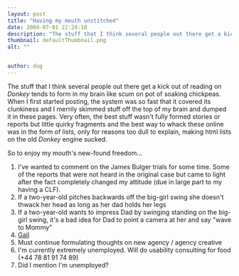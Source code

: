 ```yaml
---
layout: post
title: "Having my mouth unstitched"
date: 2004-07-01 22:24:18
description: "The stuff that I think several people out there get a kick out of reading on Donkey tends to form in my brain like scum on pot of soaking chickpeas. When I first started posting, the system was so fast&#8230;"
thumbnail: defaultThumbnail.png
alt: ""


author: dug
---
```


<p>The stuff that I think several people out there get a kick out of reading on <em>Donkey</em> tends to form in my brain like scum on pot of soaking chickpeas. When I first started posting, the system was so fast that it covered its clunkiness and I merrily skimmed stuff off the top of my brain and dumped it in these pages. Very often, the best stuff wasn't fully formed stories or reports but little quirky fragments and the best way  to whack these online was in the form of lists, only for reasons too dull to explain, making html lists on the old <em>Donkey</em> engine sucked.</p>

<p>So to enjoy my mouth's new-found freedom...</p>

<ol>
<li>I've wanted to comment on the James Bulger trials for some time. Some of the reports that were not heard in the original case but came to light after the fact completely changed my attitude (due in large part to my having a <span class="caps">CLF</span>).</li>
<li>If a two-year-old pitches backwards off the big-girl swing she doesn't thwack her head as long as her dad holds her legs</li>
<li>If a two-year-old wants to impress Dad by swinging standing on the big-girl swing, it's a bad idea for Dad to point a camera at her and say "wave to Mommy"</li>
<li><a href="http://www.openbrackets.com/">Gail</a></li>
<li>Must continue formulating thoughts on new agency / agency creative</li>
<li>I'm currently extremely unemployed. Will do usability consulting for food (+44 78 81 91 74 89)</li>
<li>Did I mention I'm unemployed?</li>
</ol>
